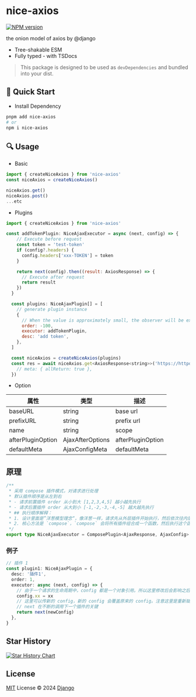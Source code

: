 # nice-axios

[![NPM version](https://img.shields.io/npm/v/nice-axios?color=a1b858&label=)](https://www.npmjs.com/package/nice-axios)

the onion model of axios by @django

- Tree-shakable ESM
- Fully typed - with TSDocs

> This package is designed to be used as `devDependencies` and bundled into your dist.

## 🚀 Quick Start

- Install Dependency

```bash
pnpm add nice-axios
# or
npm i nice-axios
```

## 🔍 Usage

- Basic

```js
import { createNiceAxios } from 'nice-axios'
const niceAxios = createNiceAxios()

niceAxios.get()
niceAxios.post()
...etc

```

- Plugins

```js
import { createNiceAxios } from 'nice-axios'

const addTokenPlugin: NiceAjaxExecutor = async (next, config) => {
    // Execute before request
    const token = 'test-token'
    if (config?.headers) {
      config.headers['xxx-TOKEN'] = token
    }

    return next(config).then((result: AxiosResponse) => {
      // Execute after request
      return result
    })
  }

  const plugins: NiceAjaxPlugin[] = [
    // generate plugin instance
    {
      // When the value is approximately small, the observer will be executed earlier before the request. On the contrary, the larger the value, the earlier the observer will be executed after the request.
      order: -100,
      executor: addTokenPlugin,
      desc: 'add token',
    },
  ]

  const niceAxios = createNiceAxios(plugins)
  const res = await niceAxios.get<AxiosResponse<string>>('https://httpd.apache.org/', {
    // meta: { allReturn: true },
  })
```

- Option

| 属性              | 类型             | 描述              |
| ----------------- | ---------------- | ----------------- |
| baseURL           | string           | base url          |
| prefixURL         | string           | prefix url        |
| name              | string           | scope             |
| afterPluginOption | AjaxAfterOptions | afterPluginOption |
| defaultMeta       | AjaxConfigMeta   | defaultMeta       |

## 原理

```ts
/**
 * 采用 compose 插件模式，对请求进行处理
 * 默认插件顺序是从左到右
 * - 请求前置插件 order 从小到大 [1,2,3,4,5] 越小越先执行
 * - 请求后置插件 order 从大到小 [-1,-2,-3,-4,-5] 越大越先执行
 * ## 执行顺序解释：
 * 1. 设计里面是”洋葱模型理念“，像洋葱一样，请求先从外层插件开始执行，然后依次往内层执行，最后返回结果
 * 2. 核心方法是 `compose`，`compose` 会将所有插件组合成一个函数，然后执行这个函数，这个函数会依次执行所有插件
 */
export type NiceAjaxExecutor = ComposePlugin<AjaxResponse, AjaxConfig>
```

### 例子

```ts
// 插件 1
const plugin1: NiceAjaxPlugin = {
  desc: '插件1',
  order: 1,
  executor: async (next, config) => {
    // 由于一个请求的生命周期中，config 都是一个对象引用。所以这里修改后会影响之后的 config 的值
    config.xx = xx
    // 这里可以传新的 config，新的 config 会覆盖原来的 config。注意这里是重新赋值 oldConfig = newConfig
    // next 在不断的调用下一个插件的关键
    return next(newConfig)
  },
}
```

## Star History

<a href="https://star-history.com/#sixdjango/nice-axios&Date">
  <picture>
    <source media="(prefers-color-scheme: dark)" srcset="https://api.star-history.com/svg?repos=sixdjango/nice-axios&type=Date&theme=dark" />
    <source media="(prefers-color-scheme: light)" srcset="https://api.star-history.com/svg?repos=sixdjango/nice-axios&type=Date" />
    <img alt="Star History Chart" src="https://api.star-history.com/svg?repos=sixdjango/nice-axios&type=Date" />
  </picture>
</a>

## License

[MIT](./LICENSE) License © 2024 [Django](https://github.com/sixdjango)
